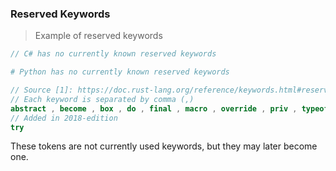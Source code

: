### Reserved Keywords

> Example of reserved keywords
```csharp
// C# has no currently known reserved keywords
```

```python
# Python has no currently known reserved keywords
```

```rust
// Source [1]: https://doc.rust-lang.org/reference/keywords.html#reserved-keywords
// Each keyword is separated by comma (,)
abstract , become , box , do , final , macro , override , priv , typeof , unsized , virtual , yield
// Added in 2018-edition
try
```

These tokens are not currently used keywords, but they may later become one.